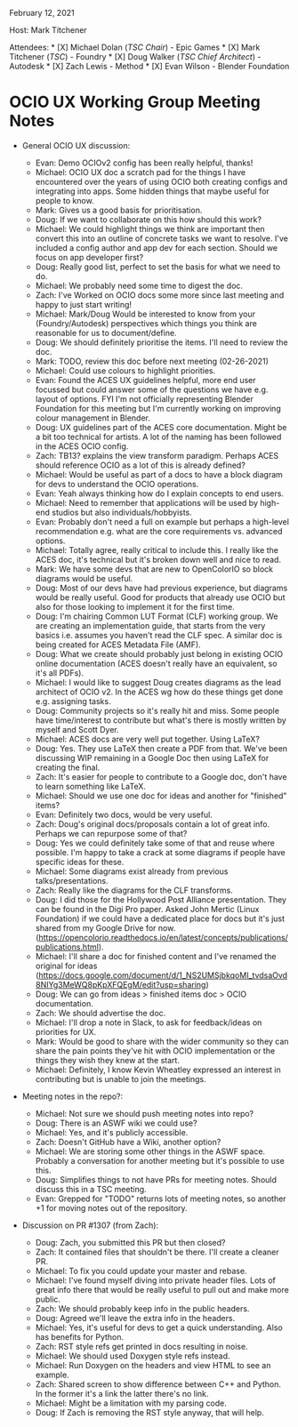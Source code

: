 <!-- SPDX-License-Identifier: CC-BY-4.0 -->
<!-- Copyright Contributors to the OpenColorIO Project. -->

February 12, 2021

Host: Mark Titchener

Attendees:
    * [X] Michael Dolan (_TSC Chair_) - Epic Games
    * [X] Mark Titchener (_TSC_) - Foundry
    * [X] Doug Walker (_TSC Chief Architect_) - Autodesk
    * [X] Zach Lewis - Method
    * [X] Evan Wilson - Blender Foundation

# **OCIO UX Working Group Meeting Notes**

* General OCIO UX discussion:
    - Evan: Demo OCIOv2 config has been really helpful, thanks!
    - Michael: OCIO UX doc a scratch pad for the things I have encountered over
      the years of using OCIO both creating configs and integrating into
      apps. Some hidden things that maybe useful for people to know.
    - Mark: Gives us a good basis for prioritisation.
    - Doug: If we want to collaborate on this how should this work?
    - Michael: We could highlight things we think are important then convert
      this into an outline of concrete tasks we want to resolve. I've included a
      config author and app dev for each section. Should we focus on app
      developer first?
    - Doug: Really good list, perfect to set the basis for what we need to do.
    - Michael: We probably need some time to digest the doc.
    - Zach: I've Worked on OCIO docs some more since last meeting and happy to
      just start writing!
    - Michael: Mark/Doug Would be interested to know from your
      (Foundry/Autodesk) perspectives which things you think are reasonable for
      us to document/define.
    - Doug: We should definitely prioritise the items. I'll need to review the
      doc.
    - Mark: TODO, review this doc before next meeting (02-26-2021)
    - Michael: Could use colours to highlight priorities.
    - Evan: Found the ACES UX guidelines helpful, more end user focussed but
      could answer some of the questions we have e.g. layout of options. FYI I'm
      not officially representing Blender Foundation for this meeting but I'm
      currently working on improving colour management in Blender.
    - Doug: UX guidelines part of the ACES core documentation. Might be a bit
      too technical for artists. A lot of the naming has been followed in the
      ACES OCIO config.
    - Zach: TB13? explains the view transform paradigm. Perhaps ACES should
      reference OCIO as a lot of this is already defined?
    - Michael: Would be useful as part of a docs to have a block diagram for
      devs to understand the OCIO operations.
    - Evan: Yeah always thinking how do I explain concepts to end users.
    - Michael: Need to remember that applications will be used by high-end
      studios but also individuals/hobbyists.
    - Evan: Probably don't need a full on example but perhaps a high-level
      recommendation e.g. what are the core requirements vs. advanced options.
    - Michael: Totally agree, really critical to include this. I really like the
      ACES doc, it's technical but it's broken down well and nice to read.
    - Mark: We have some devs that are new to OpenColorIO so block diagrams
      would be useful.
    - Doug: Most of our devs have had previous experience, but diagrams would be
      really useful. Good for products that already use OCIO but also for those
      looking to implement it for the first time.
    - Doug: I'm chairing Common LUT Format (CLF) working group. We are creating
      an implementation guide, that starts from the very basics i.e. assumes you
      haven't read the CLF spec. A similar doc is being created for ACES
      Metadata File (AMF).
    - Doug: What we create should probably just belong in existing OCIO online
      documentation (ACES doesn't really have an equivalent, so it's all PDFs).
    - Michael: I would like to suggest Doug creates diagrams as the lead
      architect of OCIO v2. In the ACES wg how do these things get done e.g.
      assigning tasks.
    - Doug: Community projects so it's really hit and miss. Some people have
      time/interest to contribute but what's there is mostly written by myself
      and Scott Dyer.
    - Michael: ACES docs are very well put together. Using LaTeX?
    - Doug: Yes. They use LaTeX then create a PDF from that. We've been
      discussing WIP remaining in a Google Doc then using LaTeX for creating the
      final.
    - Zach: It's easier for people to contribute to a Google doc, don't have to
      learn something like LaTeX.
    - Michael: Should we use one doc for ideas and another for "finished" items?
    - Evan: Definitely two docs, would be very useful. 
    - Zach: Doug's original docs/proposals contain a lot of great info. Perhaps
      we can repurpose some of that?
    - Doug: Yes we could definitely take some of that and reuse where possible.
      I'm happy to take a crack at some diagrams if people have specific ideas
      for these.
    - Michael: Some diagrams exist already from previous talks/presentations.
    - Zach: Really like the diagrams for the CLF transforms.
    - Doug: I did those for the Hollywood Post Alliance presentation. They can be
      found in the Digi Pro paper. Asked John Mertic (Linux Foundation) if we
      could have a dedicated place for docs but it's just shared from my Google
      Drive for now.
      (https://opencolorio.readthedocs.io/en/latest/concepts/publications/publications.html).
    - Michael: I'll share a doc for finished content and I've renamed the
      original for ideas
      (https://docs.google.com/document/d/1_NS2UMSjbkqoMI_tvdsaOvd8NIYg3MeWQ8pKpXFQEgM/edit?usp=sharing)
    - Doug: We can go from ideas > finished items doc > OCIO documentation.
    - Zach: We should advertise the doc.
    - Michael: I'll drop a note in Slack, to ask for feedback/ideas on
      priorities for UX.
    - Mark: Would be good to share with the wider community so they can share
      the pain points they've hit with OCIO implementation or the things they
      wish they knew at the start.
    - Michael: Definitely, I know Kevin Wheatley expressed an interest in
      contributing but is unable to join the meetings.

 * Meeting notes in the repo?:
    - Michael: Not sure we should push meeting notes into repo?
    - Doug: There is an ASWF wiki we could use?
    - Michael: Yes, and it's publicly accessible.
    - Zach: Doesn't GitHub have a Wiki, another option?
    - Michael: We are storing some other things in the ASWF space. Probably a
      conversation for another meeting but it's possible to use this.
    - Doug: Simplifies things to not have PRs for meeting notes. Should discuss
      this in a TSC meeting.
    - Evan: Grepped for "TODO" returns lots of meeting notes, so another +1 for
      moving notes out of the repository.

* Discussion on PR #1307 (from Zach):
    - Doug: Zach, you submitted this PR but then closed?
    - Zach: It contained files that shouldn't be there. I'll create a cleaner
      PR.
    - Michael: To fix you could update your master and rebase.
    - Michael: I've found myself diving into private header files. Lots of great
      info there that would be really useful to pull out and make more public.
    - Zach: We should probably keep info in the public headers.
    - Doug: Agreed we'll leave the extra info in the headers.
    - Michael: Yes, it's useful for devs to get a quick understanding. Also has
      benefits for Python.
    - Zach: RST style refs get printed in docs resulting in noise.
    - Michael: We should used Doxygen style refs instead.
    - Michael: Run Doxygen on the headers and view HTML to see an example.
    - Zach: Shared screen to show difference between C++ and Python. In the former
      it's a link the latter there's no link.
    - Michael: Might be a limitation with my parsing code.
    - Doug: If Zach is removing the RST style anyway, that will help.